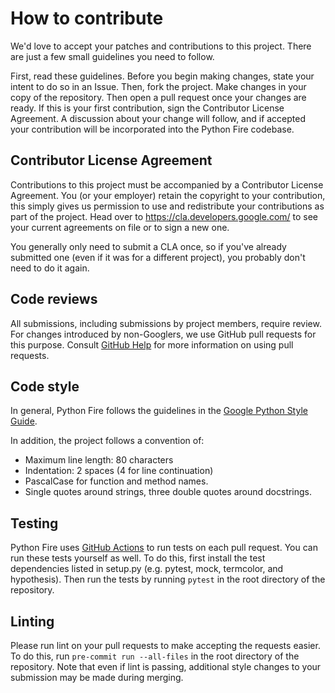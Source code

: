 # How to contribute

We'd love to accept your patches and contributions to this project. There are
just a few small guidelines you need to follow.

First, read these guidelines.
Before you begin making changes, state your intent to do so in an Issue.
Then, fork the project. Make changes in your copy of the repository.
Then open a pull request once your changes are ready.
If this is your first contribution, sign the Contributor License Agreement.
A discussion about your change will follow, and if accepted your contribution
will be incorporated into the Python Fire codebase.

## Contributor License Agreement

Contributions to this project must be accompanied by a Contributor License
Agreement. You (or your employer) retain the copyright to your contribution,
this simply gives us permission to use and redistribute your contributions as
part of the project. Head over to <https://cla.developers.google.com/> to see
your current agreements on file or to sign a new one.

You generally only need to submit a CLA once, so if you've already submitted one
(even if it was for a different project), you probably don't need to do it
again.

## Code reviews

All submissions, including submissions by project members, require review.
For changes introduced by non-Googlers, we use GitHub pull requests for this
purpose. Consult [GitHub Help] for more information on using pull requests.

[GitHub Help]: https://help.github.com/articles/about-pull-requests/

## Code style

In general, Python Fire follows the guidelines in the
[Google Python Style Guide].

In addition, the project follows a convention of:
- Maximum line length: 80 characters
- Indentation: 2 spaces (4 for line continuation)
- PascalCase for function and method names.
- Single quotes around strings, three double quotes around docstrings.

[Google Python Style Guide]: http://google.github.io/styleguide/pyguide.html

## Testing

Python Fire uses [GitHub Actions](https://github.com/google/python-fire/actions) to run tests on each pull request. You can run
these tests yourself as well. To do this, first install the test dependencies
listed in setup.py (e.g. pytest, mock, termcolor, and hypothesis).
Then run the tests by running `pytest` in the root directory of the repository.

## Linting

Please run lint on your pull requests to make accepting the requests easier.
To do this, run `pre-commit run --all-files` in the root directory of the repository.
Note that even if lint is passing, additional style changes to your submission
may be made during merging.
